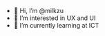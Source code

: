 - 👋 Hi, I’m @milkzu
- 👀 I’m interested in UX and UI
- 🌱 I’m currently learning at ICT

<!---
milkzu/milkzu is a ✨ special ✨ repository because its `README.md` (this file) appears on your GitHub profile.
You can click the Preview link to take a look at your changes.
--->
